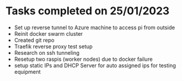 # Tasks completed on 25/01/2023

* Set up reverse tunnel to Azure machine to access pi from outside
* Reinit docker swarm cluster
* Created git repo
* Traefik reverse proxy test setup
* Research on ssh tunneling
* Resetup two raspis (worker nodes)  due to docker failure
* setup static IPs and DHCP Server for auto assigned ips for testing equipment
